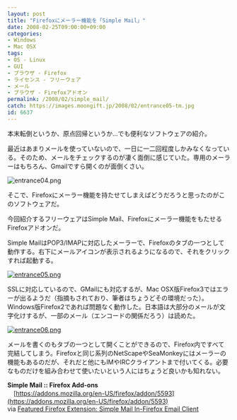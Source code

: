 ```yaml
---
layout: post
title: "Firefoxにメーラー機能を「Simple Mail」"
date: 2008-02-25T09:00:00+09:00
categories:
- Windows
- Mac OSX
tags: 
- OS - Linux
- GUI
- ブラウザ - Firefox
- ライセンス - フリーウェア
- メール
- ブラウザ - Firefoxアドオン
permalink: /2008/02/simple_mail/
catch: https://images.moongift.jp/2008/02/entrance05-tm.jpg
id: 6637
---
```

本末転倒というか、原点回帰というか…でも便利なソフトウェアの紹介。   
  
最近はあまりメールを使っていないので、一日に一二回程度しかみなくなっている。そのため、メールをチェックするのが凄く面倒に感じていた。専用のメーラーはもちろん、Gmailですら開くのが面倒くさい。   
  
 ![entrance04.png](https://images.moongift.jp/2008/02/entrance04.jpg)  
  
そこで、Firefoxにメーラー機能を持たせてしまえばどうだろうと思ったのがこのソフトウェアだ。   
  
今回紹介するフリーウェアはSimple Mail、Firefoxにメーラー機能をもたせるFirefoxアドオンだ。   
  
<!--more-->  
  
Simple MailはPOP3/IMAPに対応したメーラーで、Firefoxのタブの一つとして動作する。右下にメールアイコンが表示されるようになるので、それをクリックすれば起動する。   
  
[![entrance05.png](https://images.moongift.jp/2008/02/entrance05-tm.jpg)](https://images.moongift.jp/2008/02/entrance05.jpg)  
  
SSLに対応しているので、GMailにも対応するが、Mac OSX版Firefox3ではエラーが出るようだ（指摘もされており、筆者はちょうどその環境だった）。Windows版Firefox2であれば問題なく動作した。日本語は大部分のメールが文字化けするが、一部のメール（エンコードの関係だろう）は読めた。   
  
[![entrance06.png](https://images.moongift.jp/2008/02/entrance06-tm.jpg)](https://images.moongift.jp/2008/02/entrance06.jpg)  
  
メールを書くのもタブの一つとして開くことができるので、Firefox内ですべて完結してしまう。Firefoxと同じ系列のNetScapeやSeaMonkeyにはメーラーの機能もあるのだが、それだと他にもIMやIRCクライアントまで付いてくる。必要なものだけを組み合わせて使いたいという人にはちょうど良いかも知れない。   
  
**Simple Mail :: Firefox Add-ons**   
　[https://addons.mozilla.org/en-US/firefox/addon/5593](https://addons.mozilla.org/en-US/firefox/addon/5593)  
via [Featured Firefox Extension: Simple Mail In-Firefox Email Client](http://lifehacker.com/358233/simple-mail-in+firefox-email-client)

